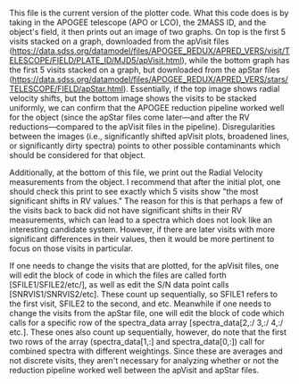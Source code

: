 This file is the current version of the plotter code. What this code does is by taking in the APOGEE telescope (APO or LCO), the 2MASS ID, and the object's field, it then prints out an image of two graphs. On top is the first 5 visits stacked on a graph, downloaded from the apVisit files (https://data.sdss.org/datamodel/files/APOGEE_REDUX/APRED_VERS/visit/TELESCOPE/FIELD/PLATE_ID/MJD5/apVisit.html), while the bottom graph has the first 5 visits stacked on a graph, but downloaded from the apStar files (https://data.sdss.org/datamodel/files/APOGEE_REDUX/APRED_VERS/stars/TELESCOPE/FIELD/apStar.html). Essentially, if the top image shows radial velocity shifts, but the bottom image shows the visits to be stacked uniformly, we can confirm that the APOGEE reduction pipeline worked well for the object (since the apStar files come later—and after the RV reductions—compared to the apVisit files in the pipeline). Disregularities between the images (i.e., significantly shifted apVisit plots, broadened lines, or significantly dirty spectra) points to other possible contaminants which should be considered for that object.

Additionally, at the bottom of this file, we print out the Radial Velocity measurements from the object. I recommend that after the initial plot, one should check this print to see exactly which 5 visits show "the most significant shifts in RV values." The reason for this is that perhaps a few of the visits back to back did not have significant shifts in their RV measurements, which can lead to a spectra which does not look like an interesting candidate system. However, if there are later visits with more significant differences in their values, then it would be more pertinent to focus on those visits in particular.

If one needs to change the visits that are plotted, for the apVisit files, one will edit the block of code in which the files are called forth [SFILE1/SFILE2/etc/], as well as edit the S/N data point calls [SNRVIS1/SNRVIS2/etc]. These count up sequentially, so SFILE1 refers to the first visit, SFILE2 to the second, and etc. Meanwhile if one needs to change the visits from the apStar file, one will edit the block of code which calls for a specific row of the spectra_data array [spectra_data[2,:/ 3,:/ 4,:/ etc.]. These ones also count up sequentially, however, do note that the first two rows of the array (spectra_data[1,:] and spectra_data[0,:]) call for combined spectra with different weightings. Since these are averages and not discrete visits, they aren't necessary for analyzing whether or not the reduction pipeline worked well between the apVisit and apStar files.
